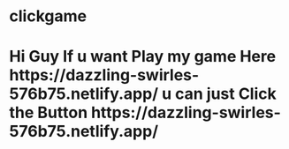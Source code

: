 # clickgame
<h1>Hi Guy If u want Play my game Here https://dazzling-swirles-576b75.netlify.app/
u can just Click the Button https://dazzling-swirles-576b75.netlify.app/</h1>
